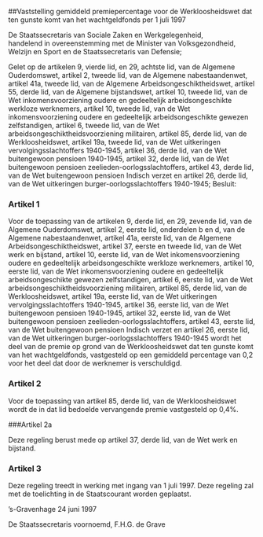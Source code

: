 <meta http-equiv='Content-Type' content='text/html; charset=utf-8' />

##Vaststelling gemiddeld premiepercentage voor de Werkloosheidswet dat ten gunste komt van het wachtgeldfonds per 1 juli 1997

De Staatssecretaris van Sociale Zaken en Werkgelegenheid,  
handelend in overeenstemming met de Minister van Volksgezondheid, Welzijn en Sport en de Staatssecretaris van Defensie;

Gelet op de artikelen 9, vierde lid, en 29, achtste lid, van de Algemene Ouderdomswet, artikel 2, tweede lid, van de Algemene nabestaandenwet, artikel 41a, tweede lid, van de Algemene Arbeidsongeschiktheidswet, artikel 55, derde lid, van de Algemene bijstandswet, artikel 10, tweede lid, van de Wet inkomensvoorziening oudere en gedeeltelijk arbeidsongeschikte werkloze werknemers, artikel 10, tweede lid, van de Wet inkomensvoorziening oudere en gedeeltelijk arbeidsongeschikte gewezen zelfstandigen, artikel 6, tweede lid, van de Wet arbeidsongeschiktheidsvoorziening militairen, artikel 85, derde lid, van de Werkloosheidswet, artikel 19a, tweede lid, van de Wet uitkeringen vervolgingsslachtoffers 1940-1945, artikel 36, derde lid, van de Wet buitengewoon pensioen 1940-1945, artikel 32, derde lid, van de Wet buitengewoon pensioen zeelieden-oorlogsslachtoffers, artikel 43, derde lid, van de Wet buitengewoon pensioen Indisch verzet en artikel 26, derde lid, van de Wet uitkeringen burger-oorlogsslachtoffers 1940-1945;
Besluit:     

### Artikel  1  

Voor de toepassing van de artikelen 9, derde lid, en 29, zevende lid, van de Algemene Ouderdomswet, artikel 2, eerste lid, onderdelen b en d, van de Algemene nabestaandenwet, artikel 41a, eerste lid, van de Algemene Arbeidsongeschiktheidswet, artikel 37, eerste en tweede lid, van de Wet werk en bijstand, artikel 10, eerste lid, van de Wet inkomensvoorziening oudere en gedeeltelijk arbeidsongeschikte werkloze werknemers, artikel 10, eerste lid, van de Wet inkomensvoorziening oudere en gedeeltelijk arbeidsongeschikte gewezen zelfstandigen, artikel 6, eerste lid, van de Wet arbeidsongeschiktheidsvoorziening militairen, artikel 85, derde lid, van de Werkloosheidswet, artikel 19a, eerste lid, van de Wet uitkeringen vervolgingsslachtoffers 1940-1945, artikel 36, eerste lid, van de Wet buitengewoon pensioen 1940-1945, artikel 32, eerste lid, van de Wet buitengewoon pensioen zeelieden-oorlogsslachtoffers, artikel 43, eerste lid, van de Wet buitengewoon pensioen Indisch verzet en artikel 26, eerste lid, van de Wet uitkeringen burger-oorlogsslachtoffers 1940-1945 wordt het deel van de premie op grond van de Werkloosheidswet dat ten gunste komt van het wachtgeldfonds, vastgesteld op een gemiddeld percentage van 0,2 voor het deel dat door de werknemer is verschuldigd.  

### Artikel  2  

Voor de toepassing van artikel 85, derde lid, van de Werkloosheidswet wordt de in dat lid bedoelde vervangende premie vastgesteld op 0,4%.  

###Artikel 2a 

Deze regeling berust mede op artikel 37, derde lid, van de Wet werk en bijstand.

### Artikel  3  

Deze regeling treedt in werking met ingang van 1 juli 1997. 
Deze regeling zal met de toelichting in de Staatscourant worden geplaatst.   

’s-Gravenhage 
24 juni 1997    

De 
Staatssecretaris voornoemd, 
F.H.G. de Grave      

